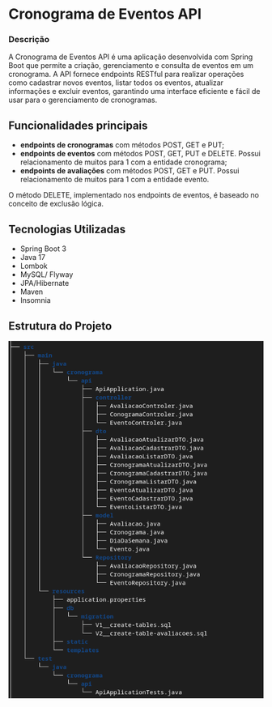 
# Cronograma de Eventos API

### Descrição

A Cronograma de Eventos API é uma aplicação desenvolvida com Spring Boot que permite a criação, gerenciamento e consulta de eventos em um cronograma. A API fornece endpoints RESTful para realizar operações como cadastrar novos eventos, listar todos os eventos, atualizar informações e excluir eventos, garantindo uma interface eficiente e fácil de usar para o gerenciamento de cronogramas.


## Funcionalidades principais

 - **endpoints de cronogramas** com métodos POST, GET e PUT;
 - **endpoints de eventos** com métodos POST, GET, PUT e DELETE. Possui relacionamento de muitos para 1 com a entidade cronograma;
 - **endpoints de avaliações** com métodos POST, GET e PUT. Possui relacionamento de muitos para 1 com a entidade evento.
 
 O método DELETE, implementado nos endpoints de eventos, é baseado no conceito de exclusão lógica.

## Tecnologias Utilizadas

- Spring Boot 3
- Java 17
- Lombok
- MySQL/ Flyway
- JPA/Hibernate
- Maven
- Insomnia

## Estrutura do Projeto

![tree](tree.png)

